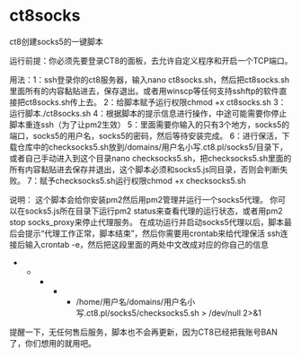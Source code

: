# ct8socks
ct8创建socks5的一键脚本

运行前提：你必须先要登录CT8的面板，去允许自定义程序和开启一个TCP端口。

用法：1：ssh登录你的ct8服务器，输入nano ct8socks.sh，然后把ct8socks.sh里面所有的内容黏贴进去，保存退出。或者用winscp等任何支持sshftp的软件直接把ct8socks.sh传上去。
2：给脚本赋予运行权限chmod +x ct8socks.sh
3：运行脚本./ct8socks.sh
4：根据脚本的提示信息进行操作，中途可能需要你停止脚本重连ssh（为了让pm2生效）
5：里面需要你输入的只有3个地方，socks5的端口，socks5的用户名，socks5的密码，然后等待安装完成。
6：进行保活，下载仓库中的checksocks5.sh放到/domains/用户名小写.ct8.pl/socks5/目录下，或者自己手动进入到这个目录nano checksocks5.sh，把checksocks5.sh里面的所有内容黏贴进去保存并退出，这个脚本必须和socks5.js同目录，否则会判断失败。
7：赋予checksocks5.sh运行权限chmod +x checksocks5.sh

说明：
这个脚本会给你安装pm2然后用pm2管理并运行一个socks5代理。
你可以在socks5.js所在目录下运行pm2 status来查看代理的运行状态，或者用pm2 stop socks_proxy来停止代理服务。
在成功运行并启动socks5代理以后，脚本最后会提示“代理工作正常，脚本结束”，然后你需要用crontab来给代理保活
ssh连接后输入crontab -e，然后把这段里面的两处中文改成对应的你自己的信息
* * * * * /home/用户名/domains/用户名小写.ct8.pl/socks5/checksocks5.sh > /dev/null 2>&1

提醒一下，无任何售后服务，脚本也不会再更新，因为CT8已经把我账号BAN了，你们想用的就用吧。
